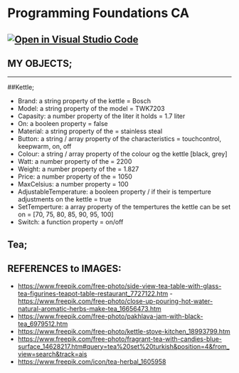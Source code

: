 # Programming Foundations CA

## [![Open in Visual Studio Code](https://classroom.github.com/assets/open-in-vscode-718a45dd9cf7e7f842a935f5ebbe5719a5e09af4491e668f4dbf3b35d5cca122.svg)](https://classroom.github.com/online_ide?assignment_repo_id=11919539&assignment_repo_type=AssignmentRepo)

## MY OBJECTS;

---

##Kettle;

- Brand: a string property of the kettle = Bosch
- Model: a string property of the model = TWK7203
- Capasity: a number property of the liter it holds = 1.7 liter
- On: a booleen property = false
- Material: a string property of the = stainless steal
- Button: a string / array property of the characteristics = touchcontrol, keepwarm, on, off
- Colour: a string / array property of the colour og the kettle [black, grey]
- Watt: a number property of the = 2200
- Weight: a number property of the = 1.827
- Price: a number property of the = 1050
- MaxCelsius: a number property = 100
- AdjustableTemperature: a booleen property / if their is temperture adjustments on the kettle = true
- SetTemperture: a array property of the tempertures the kettle can be set on = [70, 75, 80, 85, 90, 95, 100]
- Switch: a function property = on/off

## Tea;

## REFERENCES to IMAGES:

- https://www.freepik.com/free-photo/side-view-tea-table-with-glass-tea-figurines-teapot-table-restaurant_7727122.htm -https://www.freepik.com/free-photo/close-up-pouring-hot-water-natural-aromatic-herbs-make-tea_16656473.htm
- https://www.freepik.com/free-photo/pakhlava-jam-with-black-tea_6979512.htm
- https://www.freepik.com/free-photo/kettle-stove-kitchen_18993799.htm
- https://www.freepik.com/free-photo/fragrant-tea-with-candies-blue-surface_14628217.htm#query=tea%20set%20turkish&position=4&from_view=search&track=ais
- https://www.freepik.com/icon/tea-herbal_1605958
